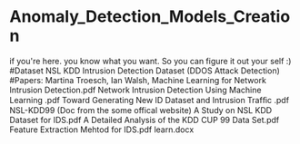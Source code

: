 # Anomaly_Detection_Models_Creation
if you're here. you know what you want. So you can figure it out your self :)
#Dataset
  NSL KDD Intrusion Detection Dataset (DDOS Attack Detection)
#Papers:
  Martina Troesch, Ian Walsh, Machine Learning for Network Intrusion Detection.pdf
  Network Intrusion Detection Using Machine Learning .pdf
  Toward Generating New ID Dataset and Intrusion Trafﬁc .pdf
  NSL-KDD99 (Doc from the some offical website)
  A Study on NSL KDD Dataset for IDS.pdf
  A Detailed Analysis of the KDD CUP 99 Data Set.pdf
  Feature Extraction Mehtod for IDS.pdf
  learn.docx
  

